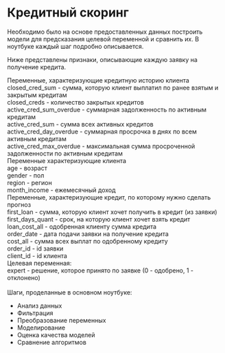 # Кредитный скоринг

Необходимо было на основе предоставленных данных построить модели для предсказания
целевой переменной и сравнить их. В ноутбуке каждый шаг подробно описывается. <br />

Ниже представлены признаки, описывающие каждую заявку на получение кредита.

Переменные, характеризующие кредитную историю клиента
closed_cred_sum - сумма, которую клиент выплатил по ранее взятым и закрытым
кредитам<br />
closed_creds - количество закрытых кредитов<br />
active_cred_sum_overdue - суммарная задолженность по активным кредитам<br />
active_cred_sum - сумма всех активных кредитов<br />
active_cred_day_overdue - суммарная просрочка в днях по всем активным кредитам<br />
active_cred_max_overdue - максимальная сумма просроченной задолженности по
активным кредитам<br />
Переменные характеризующие клиента<br />
age - возраст<br />
gender - пол<br />
region - регион<br />
month_income - ежемесячный доход<br />
Переменные, характеризующие кредит, по которому нужно сделать
прогноз<br />
first_loan - сумма, которую клиент хочет получить в кредит (из заявки)<br />
first_days_quant - срок, на которую клиент хочет взять кредит<br />
loan_cost_all - одобренная клиенту сумма кредита<br />
order_date - дата подачи заявки на получение кредита<br />
cost_all - сумма всех выплат по одобренному кредиту<br />
order_id - id заявки<br />
client_id - id клиента<br />
Целевая переменная:<br />
expert - решение, которое принято по заявке (0 - одобрено, 1 - отклонено)<br />
<br />
Шаги, проделанные в основном ноутбуке:
* Анализ данных
* Фильтрация
* Преобразование переменных
* Моделирование
* Оценка качества моделей
* Сравнение алгоритмов
